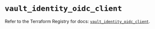 # `vault_identity_oidc_client`

Refer to the Terraform Registry for docs: [`vault_identity_oidc_client`](https://registry.terraform.io/providers/hashicorp/vault/5.3.0/docs/resources/identity_oidc_client).
